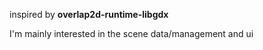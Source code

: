 
inspired by **overlap2d-runtime-libgdx**

I'm mainly interested in the scene data/management and ui
